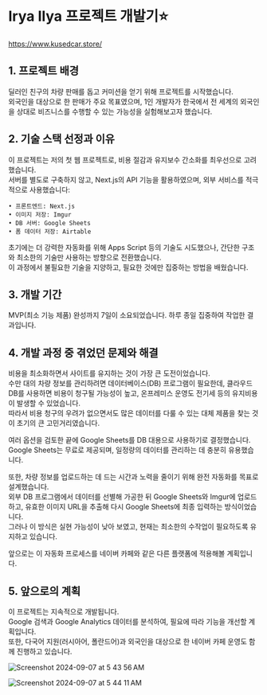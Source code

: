 # Irya Ilya 프로젝트 개발기⭐

https://www.kusedcar.store/

## 1. 프로젝트 배경

딜러인 친구의 차량 판매를 돕고 커미션을 얻기 위해 프로젝트를 시작했습니다.<br>
외국인을 대상으로 한 판매가 주요 목표였으며, 1인 개발자가 한국에서 전 세계의 외국인을 상대로 비즈니스를 수행할 수 있는 가능성을 실험해보고자 했습니다.

## 2. 기술 스택 선정과 이유

이 프로젝트는 저의 첫 웹 프로젝트로, 비용 절감과 유지보수 간소화를 최우선으로 고려했습니다.<br>
서버를 별도로 구축하지 않고, Next.js의 API 기능을 활용하였으며, 외부 서비스를 적극적으로 사용했습니다:

	• 프론트엔드: Next.js
	• 이미지 저장: Imgur
	• DB 서버: Google Sheets
	• 폼 데이터 저장: Airtable

초기에는 더 강력한 자동화를 위해 Apps Script 등의 기술도 시도했으나, 간단한 구조와 최소한의 기술만 사용하는 방향으로 전환했습니다.<br>
이 과정에서 불필요한 기술을 지양하고, 필요한 것에만 집중하는 방법을 배웠습니다.

## 3. 개발 기간

MVP(최소 기능 제품) 완성까지 7일이 소요되었습니다. 하루 종일 집중하여 작업한 결과입니다.

## 4. 개발 과정 중 겪었던 문제와 해결

비용을 최소화하면서 사이트를 유지하는 것이 가장 큰 도전이었습니다.<br>
수만 대의 차량 정보를 관리하려면 데이터베이스(DB) 프로그램이 필요한데, 클라우드 DB를 사용하면 비용이 청구될 가능성이 높고, 온프레미스 운영도 전기세 등의 유지비용이 발생할 수 있었습니다.<br>
따라서 비용 청구의 우려가 없으면서도 많은 데이터를 다룰 수 있는 대체 제품을 찾는 것이 초기의 큰 고민거리였습니다.

여러 옵션을 검토한 끝에 Google Sheets를 DB 대용으로 사용하기로 결정했습니다. Google Sheets는 무료로 제공되며, 일정량의 데이터를 관리하는 데 충분히 유용했습니다.

또한, 차량 정보를 업로드하는 데 드는 시간과 노력을 줄이기 위해 완전 자동화를 목표로 설계했습니다.<br>
외부 DB 프로그램에서 데이터를 선별해 가공한 뒤 Google Sheets와 Imgur에 업로드하고, 유효한 이미지 URL을 추출해 다시 Google Sheets에 최종 입력하는 방식이었습니다.<br>
그러나 이 방식은 실현 가능성이 낮아 보였고, 현재는 최소한의 수작업이 필요하도록 유지하고 있습니다.

앞으로는 이 자동화 프로세스를 네이버 카페와 같은 다른 플랫폼에 적용해볼 계획입니다.

## 5. 앞으로의 계획

이 프로젝트는 지속적으로 개발됩니다.<br>
Google 검색과 Google Analytics 데이터를 분석하여, 필요에 따라 기능을 개선할 계획입니다.<br>
또한, 다국어 지원(러시아어, 폴란드어)과 외국인을 대상으로 한 네이버 카페 운영도 함께 진행하고 있습니다.

![Screenshot 2024-09-07 at 5 43 56 AM](https://github.com/user-attachments/assets/1839c82c-80b5-4b3a-a13a-84ee3c4532a2)

![Screenshot 2024-09-07 at 5 44 11 AM](https://github.com/user-attachments/assets/59c8318b-d303-4a47-9aae-3d39259e0537)
